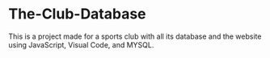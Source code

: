 # The-Club-Database
This is a project made for a sports club with all its database and the website using JavaScript, Visual Code, and MYSQL.
